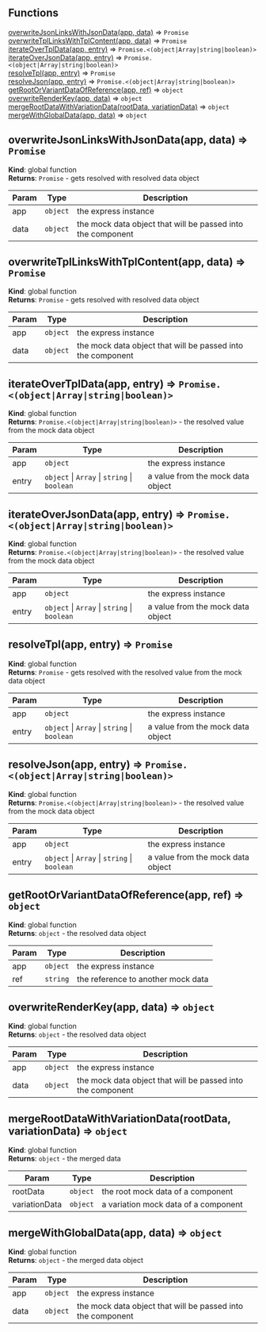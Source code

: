 ## Functions

<dl>
<dt><a href="#overwriteJsonLinksWithJsonData">overwriteJsonLinksWithJsonData(app, data)</a> ⇒ <code>Promise</code></dt>
<dd></dd>
<dt><a href="#overwriteTplLinksWithTplContent">overwriteTplLinksWithTplContent(app, data)</a> ⇒ <code>Promise</code></dt>
<dd></dd>
<dt><a href="#iterateOverTplData">iterateOverTplData(app, entry)</a> ⇒ <code>Promise.&lt;(object|Array|string|boolean)&gt;</code></dt>
<dd></dd>
<dt><a href="#iterateOverJsonData">iterateOverJsonData(app, entry)</a> ⇒ <code>Promise.&lt;(object|Array|string|boolean)&gt;</code></dt>
<dd></dd>
<dt><a href="#resolveTpl">resolveTpl(app, entry)</a> ⇒ <code>Promise</code></dt>
<dd></dd>
<dt><a href="#resolveJson">resolveJson(app, entry)</a> ⇒ <code>Promise.&lt;(object|Array|string|boolean)&gt;</code></dt>
<dd></dd>
<dt><a href="#getRootOrVariantDataOfReference">getRootOrVariantDataOfReference(app, ref)</a> ⇒ <code>object</code></dt>
<dd></dd>
<dt><a href="#overwriteRenderKey">overwriteRenderKey(app, data)</a> ⇒ <code>object</code></dt>
<dd></dd>
<dt><a href="#mergeRootDataWithVariationData">mergeRootDataWithVariationData(rootData, variationData)</a> ⇒ <code>object</code></dt>
<dd></dd>
<dt><a href="#mergeWithGlobalData">mergeWithGlobalData(app, data)</a> ⇒ <code>object</code></dt>
<dd></dd>
</dl>

<a name="overwriteJsonLinksWithJsonData"></a>

## overwriteJsonLinksWithJsonData(app, data) ⇒ <code>Promise</code>
**Kind**: global function  
**Returns**: <code>Promise</code> - gets resolved with resolved data object  

| Param | Type | Description |
| --- | --- | --- |
| app | <code>object</code> | the express instance |
| data | <code>object</code> | the mock data object that will be passed into the component |

<a name="overwriteTplLinksWithTplContent"></a>

## overwriteTplLinksWithTplContent(app, data) ⇒ <code>Promise</code>
**Kind**: global function  
**Returns**: <code>Promise</code> - gets resolved with resolved data object  

| Param | Type | Description |
| --- | --- | --- |
| app | <code>object</code> | the express instance |
| data | <code>object</code> | the mock data object that will be passed into the component |

<a name="iterateOverTplData"></a>

## iterateOverTplData(app, entry) ⇒ <code>Promise.&lt;(object\|Array\|string\|boolean)&gt;</code>
**Kind**: global function  
**Returns**: <code>Promise.&lt;(object\|Array\|string\|boolean)&gt;</code> - the resolved value from the mock data object  

| Param | Type | Description |
| --- | --- | --- |
| app | <code>object</code> | the express instance |
| entry | <code>object</code> \| <code>Array</code> \| <code>string</code> \| <code>boolean</code> | a value from the mock data object |

<a name="iterateOverJsonData"></a>

## iterateOverJsonData(app, entry) ⇒ <code>Promise.&lt;(object\|Array\|string\|boolean)&gt;</code>
**Kind**: global function  
**Returns**: <code>Promise.&lt;(object\|Array\|string\|boolean)&gt;</code> - the resolved value from the mock data object  

| Param | Type | Description |
| --- | --- | --- |
| app | <code>object</code> | the express instance |
| entry | <code>object</code> \| <code>Array</code> \| <code>string</code> \| <code>boolean</code> | a value from the mock data object |

<a name="resolveTpl"></a>

## resolveTpl(app, entry) ⇒ <code>Promise</code>
**Kind**: global function  
**Returns**: <code>Promise</code> - gets resolved with the resolved value from the mock data object  

| Param | Type | Description |
| --- | --- | --- |
| app | <code>object</code> | the express instance |
| entry | <code>object</code> \| <code>Array</code> \| <code>string</code> \| <code>boolean</code> | a value from the mock data object |

<a name="resolveJson"></a>

## resolveJson(app, entry) ⇒ <code>Promise.&lt;(object\|Array\|string\|boolean)&gt;</code>
**Kind**: global function  
**Returns**: <code>Promise.&lt;(object\|Array\|string\|boolean)&gt;</code> - the resolved value from the mock data object  

| Param | Type | Description |
| --- | --- | --- |
| app | <code>object</code> | the express instance |
| entry | <code>object</code> \| <code>Array</code> \| <code>string</code> \| <code>boolean</code> | a value from the mock data object |

<a name="getRootOrVariantDataOfReference"></a>

## getRootOrVariantDataOfReference(app, ref) ⇒ <code>object</code>
**Kind**: global function  
**Returns**: <code>object</code> - the resolved data object  

| Param | Type | Description |
| --- | --- | --- |
| app | <code>object</code> | the express instance |
| ref | <code>string</code> | the reference to another mock data |

<a name="overwriteRenderKey"></a>

## overwriteRenderKey(app, data) ⇒ <code>object</code>
**Kind**: global function  
**Returns**: <code>object</code> - the resolved data object  

| Param | Type | Description |
| --- | --- | --- |
| app | <code>object</code> | the express instance |
| data | <code>object</code> | the mock data object that will be passed into the component |

<a name="mergeRootDataWithVariationData"></a>

## mergeRootDataWithVariationData(rootData, variationData) ⇒ <code>object</code>
**Kind**: global function  
**Returns**: <code>object</code> - the merged data  

| Param | Type | Description |
| --- | --- | --- |
| rootData | <code>object</code> | the root mock data of a component |
| variationData | <code>object</code> | a variation mock data of a component |

<a name="mergeWithGlobalData"></a>

## mergeWithGlobalData(app, data) ⇒ <code>object</code>
**Kind**: global function  
**Returns**: <code>object</code> - the merged data object  

| Param | Type | Description |
| --- | --- | --- |
| app | <code>object</code> | the express instance |
| data | <code>object</code> | the mock data object that will be passed into the component |


